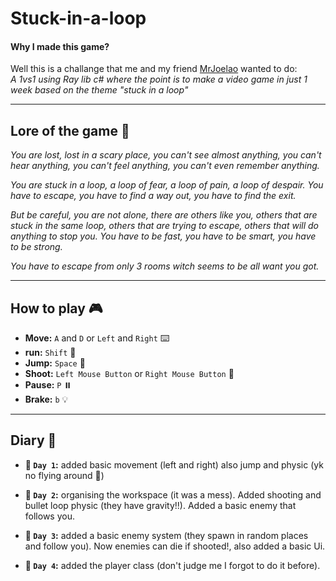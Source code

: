 # Stuck-in-a-loop
#### Why I made this game?
Well this is a challange that me and my friend [MrJoelao](https://github.com/MrJoelao) wanted to do:<br>
*A 1vs1 using Ray lib c# where the point is to make a video game in just 1 week based on the theme "stuck in a loop"*

---
## Lore of the game 👻
*You are lost, lost in a scary place, you can't see almost anything, you can't hear anything, you can't feel anything, you can't even remember anything.*

*You are stuck in a loop, a loop of fear, a loop of pain, a loop of despair. You have to escape, you have to find a way out, you have to find the exit.*

*But be careful, you are not alone, there are others like you, others that are stuck in the same loop, others that are trying to escape, others that will do anything to stop you. You have to be fast, you have to be smart, you have to be strong.*

*You have to escape from only 3 rooms witch seems to be all want you got.*

---

## How to play 🎮
- **Move:** `A` and `D` or `Left` and `Right` ⌨️
- **run:** `Shift` 🏃
- **Jump:** `Space` 🚀
- **Shoot:** `Left Mouse Button` or `Right Mouse Button` 🔫
- **Pause:** `P` ⏸️
- **Brake:** `b` 💡

---

## Diary 📕
- **📅 `Day 1`:** added basic movement (left and right) also jump and physic (yk no flying around 🪽)

- **📅 `Day 2`:** organising the workspace (it was a mess). Added shooting and bullet loop physic (they have gravity!!). Added a basic enemy that follows you.

- **📅 `Day 3`:** added a basic enemy system (they spawn in random places and follow you). Now enemies can die if shooted!, also added a basic Ui.

- **📅 `Day 4`:** added the player class (don't judge me I forgot to do it before). 